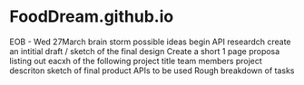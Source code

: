 # FoodDream.github.io

EOB - Wed 27March
  brain storm possible ideas
  begin API researdch
  create an intitial draft / sketch of the final design
  Create a short 1 page proposa listing out eacxh of the following
    project title
    team members
    project descriton
    sketch of final product
    APIs to be used
    Rough breakdown of tasks
